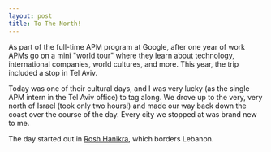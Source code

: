 ```yaml
---
layout: post
title: To The North!
---
```


As part of the full-time APM program at Google, after one year of work APMs go on a mini "world tour" where they learn about technology, international companies, world cultures, and more. This year, the trip included a stop in Tel Aviv.

Today was one of their cultural days, and I was very lucky (as the single APM intern in the Tel Aviv office) to tag along. We drove up to the very, very north of Israel (took only two hours!) and made our way back down the coast over the course of the day. Every city we stopped at was brand new to me.

The day started out in [Rosh Hanikra](http://rosh-hanikra.com/), which borders Lebanon.